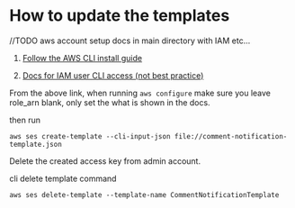 # How to update the templates

//TODO aws account setup docs in main directory with IAM etc...

1. [Follow the AWS CLI install guide](https://docs.aws.amazon.com/cli/latest/userguide/cli-chap-welcome.html)

2. [Docs for IAM user CLI access (not best practice)](https://docs.aws.amazon.com/cli/latest/userguide/cli-authentication-user.html#cli-authentication-user-get)

From the above link, when running `aws configure` make sure you leave role_arn blank, only set the what is shown in the docs.

then run

`aws ses create-template --cli-input-json file://comment-notification-template.json`

Delete the created access key from admin account.

cli delete template command

`aws ses delete-template --template-name CommentNotificationTemplate`

